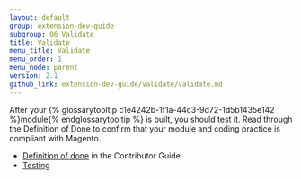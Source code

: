 ```yaml
---
layout: default
group: extension-dev-guide
subgroup: 06_Validate
title: Validate
menu_title: Validate
menu_order: 1
menu_node: parent
version: 2.1
github_link: extension-dev-guide/validate/validate.md
---
```


After your {% glossarytooltip c1e4242b-1f1a-44c3-9d72-1d5b1435e142 %}module{% endglossarytooltip %} is built, you should test it. Read through the Definition of Done to confirm that your module and coding practice is compliant with Magento.

* [Definition of done]({{page.baseurl}}/contributor-guide/contributing_dod.html) in the Contributor Guide.
* [Testing]({{page.baseurl}}/extension-dev-guide/validate/test-module.html)
